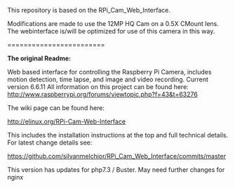 This repository is based on the RPi_Cam_Web_Interface.

Modifications are made to use the 12MP HQ Cam on a 0.5X CMount lens.
The webinterface is/will be optimized for use of this camera in this way.

========================

**The original Readme:**

Web based interface for controlling the Raspberry Pi Camera, includes motion detection, time lapse, and image and video recording.
Current version 6.6.11
All information on this project can be found here: http://www.raspberrypi.org/forums/viewtopic.php?f=43&t=63276

The wiki page can be found here:

http://elinux.org/RPi-Cam-Web-Interface

This includes the installation instructions at the top and full technical details.
For latest change details see:

https://github.com/silvanmelchior/RPi_Cam_Web_Interface/commits/master
  
This version has updates for php7.3 / Buster. May need further changes for nginx
